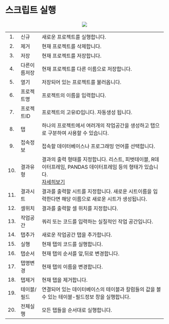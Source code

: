 
# 스크립트 실행
<div align= center>
<img src="https://user-images.githubusercontent.com/57983744/203702092-978005cb-969c-4d17-8e1d-65d1cfc22200.png" >
</div>
<table border=0>
<tr><td align=center>1.</td><td>신규</td><td>새로운 프로젝트를 실행합니다.</td></tr>
<tr><td align=center>2.</td><td>제거</td><td>현재 프로젝트를 삭제합니다.</td></tr>
<tr><td align=center>3.</td><td>저장</td><td>현재 프로젝트를 저장합니다.</td></tr>
<tr><td align=center>4.</td><td>다른이름저장</td><td>현재 프로젝트를 다른 이름으로 저장합니다.</td></tr>
<tr><td align=center>5.</td><td>열기</td><td>저장되어 있는 프로젝트를 불러옵니다.</td></tr>
<tr><td align=center>6.</td><td>프로젝트명</td><td>프로젝트의 이름을 입력합니다.</td></tr>
<tr><td align=center>7.</td><td>프로젝트ID</td><td>프로젝트의 고유ID입니다. 자동생성 됩니다.</td></tr>
<tr><td align=center>8.</td><td>탭</td><td>하나의 프로젝트에서 여러개의 작업공간을 생성하고 탭으로 구분하여 사용할 수 있습니다.</td></tr>
<tr><td align=center>9.</td><td>접속정보</td><td>접속할 데이터베이스나 프로그래밍 언어를 선택합니다.</td></tr>
<tr><td align=center>10.</td><td>결과유형</td><td>결과의 출력 형태를 지정합니다. 리스트, 피벗테이블, R데이터프레임, PANDAS 데이터프레임 등의 형태가 있습니다. <br><a href="1.결과유형/">자세히보기</a></td></tr>
<tr><td align=center>11.</td><td>결과시트</td><td>결과를 출력할 시트를 지정합니다. 새로운 시트이름을 입력한다면 해당 이름으로 새로운 시트가 생성됩니다.</td></tr>
<tr><td align=center>12.</td><td>셀위치</td><td>결과를 출력할 셀 위치를 지정합니다.</td></tr>
<tr><td align=center>13.</td><td>작업공간</td><td>쿼리 또는 코드를 입력하는 실질적인 작업 공간입니다.</td></tr>
<tr><td align=center>14.</td><td>탭추가</td><td>새로운 작업공간 탭을 추가합니다.</td></tr>
<tr><td align=center>15.</td><td>실행</td><td>현재 탭의 코드를 실행합니다.</td></tr>
<tr><td align=center>16.</td><td>탭순서</td><td>현재 탭의 순서를 앞,뒤로 변경합니다.</td></tr>
<tr><td align=center>17.</td><td>탭명변경</td><td>현재 탭의 이름을 변경합니다.</td></tr>
<tr><td align=center>18.</td><td>탭제거</td><td>현재 탭을 제거합니다.</td></tr>
<tr><td align=center>19.</td><td>테이블/필드</td><td>연결되어 있는 데이터베이스의 테이블과 칼럼들의 값을 볼 수 있는 테이블-필드정보 창을 실행합니다.</td></tr>
<tr><td align=center>20.</td><td>전체실행</td><td>모든 탭들을 순서대로 실행합니다.</td></tr>
</table>